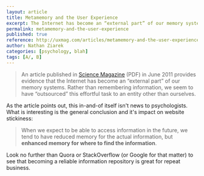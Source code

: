 ```yaml
---
layout: article
title: Metamemory and the User Experience
excerpt: The Internet has become an “external part” of our memory systems.
permalink: metamemory-and-the-user-experience
published: true
reference: http://uxmag.com/articles/metamemory-and-the-user-experience
author: Nathan Ziarek
categories: [psychology, blah]
tags: [A/, B]
---
```


> An article published in [Science Magazine] (PDF) in June 2011 provides evidence that the Internet has become an “external part” of our memory systems. Rather than remembering information, we seem to have “outsourced” this effortful task to an entity other than ourselves.

As the article points out, this in-and-of itself isn't news to psychologists. What is interesting is the general conclusion and it's impact on website stickiness:

> When we expect to be able to access information in the future, we tend to have reduced memory for the actual information, but **enhanced memory for where to find the information**.

Look no further than Quora or StackOverflow (or Google for that matter) to see that becoming a reliable information repository is great for repeat business.

[Science Magazine]: http://twileshare.com/sites/default/files/uploads/Science-2011-Sparrow-776-8.pdf